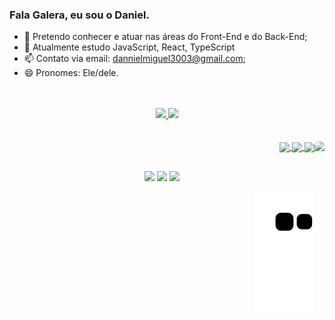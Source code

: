 ### Fala Galera, eu sou o Daniel.

- 🔭 Pretendo conhecer e  atuar nas áreas do Front-End e do Back-End;
- 🌱 Atualmente estudo JavaScript, React, TypeScript
- 📫 Contato via email: dannielmiguel3003@gmail.com;
- 😄 Pronomes: Ele/dele.

<div align="center"> <br><br>
  <a href="https://github.com/daniel-miguel3003">
  <img height="180em" src="https://github-readme-stats.vercel.app/api?username=daniel-miguel3003&show_icons=true&theme=dark&include_all_commits=true&count_private=true"/>
  <img height="180em" src="https://github-readme-stats.vercel.app/api/top-langs/?username=daniel-miguel3003&layout=compact&langs_count=7&theme=dark"/>
</div>

<div align = "right" style = "display: inline_block"> <br><br>

<img align = "center" width = "50" src="https://cdn.jsdelivr.net/gh/devicons/devicon/icons/javascript/javascript-original.svg" />
<img align = "center" width = "50" src="https://cdn.jsdelivr.net/gh/devicons/devicon/icons/typescript/typescript-original.svg" />    
<img align = "center" width = "50" src="https://cdn.jsdelivr.net/gh/devicons/devicon/icons/react/react-original-wordmark.svg" />
<img align = "right"  height="150" style="border-radius:50px;" src = "https://cdn.discordapp.com/attachments/456911913528590337/1010754704692756490/download20220800001409.png"
</div>

##

<div align = "center">

<a href = "https://www.instagram.com/daniel_msds/" target = "_blank"><img src = "https://img.shields.io/badge/Instagram-E4405F?style=for-the-badge&logo=instagram&logoColor=white" target = "_blank"/></a>
<a href = "mailto:daninielmiguel3003@gmail.com" target = "_blank"/><img src = "https://img.shields.io/badge/Gmail-D14836?style=for-the-badge&logo=gmail&logoColor=white" target = "_blank" /></a>
<a href = "https://api.whatsapp.com/send/?phone=5561992331974&text&type=phone_number&app_absent=0" target = "_blank" /><img src = "https://img.shields.io/badge/WhatsApp-25D366?style=for-the-badge&logo=whatsapp&logoColor=white" target = "_blank" /></a>

</div>

![Snake animation](https://github.com/rafaballerini/rafaballerini/blob/output/github-contribution-grid-snake.svg)
          
